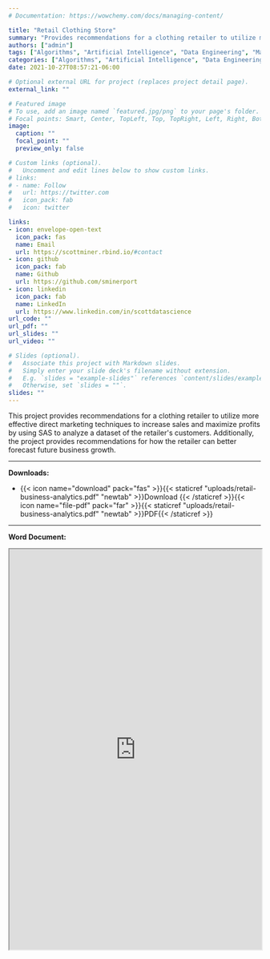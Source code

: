 ```yaml
---
# Documentation: https://wowchemy.com/docs/managing-content/

title: "Retail Clothing Store"
summary: "Provides recommendations for a clothing retailer to utilize more effective direct marketing techniques to increase sales and maximize profits"
authors: ["admin"]
tags: ["Algorithms", "Artificial Intelligence", "Data Engineering", "Machine Learning", "Software Engineering" ]
categories: ["Algorithms", "Artificial Intelligence", "Data Engineering", "Machine Learning", "Software Engineering" ]
date: 2021-10-27T08:57:21-06:00

# Optional external URL for project (replaces project detail page).
external_link: ""

# Featured image
# To use, add an image named `featured.jpg/png` to your page's folder.
# Focal points: Smart, Center, TopLeft, Top, TopRight, Left, Right, BottomLeft, Bottom, BottomRight.
image:
  caption: ""
  focal_point: ""
  preview_only: false

# Custom links (optional).
#   Uncomment and edit lines below to show custom links.
# links:
# - name: Follow
#   url: https://twitter.com
#   icon_pack: fab
#   icon: twitter

links:
- icon: envelope-open-text
  icon_pack: fas
  name: Email
  url: https://scottminer.rbind.io/#contact
- icon: github
  icon_pack: fab
  name: Github
  url: https://github.com/sminerport
- icon: linkedin
  icon_pack: fab
  name: LinkedIn
  url: https://www.linkedin.com/in/scottdatascience
url_code: ""
url_pdf: ""
url_slides: ""
url_video: ""

# Slides (optional).
#   Associate this project with Markdown slides.
#   Simply enter your slide deck's filename without extension.
#   E.g. `slides = "example-slides"` references `content/slides/example-slides.md`.
#   Otherwise, set `slides = ""`.
slides: ""
---
```


This project provides recommendations for a clothing retailer to utilize more effective direct marketing techniques to increase sales and maximize profits by using SAS to analyze a dataset of the retailer's customers. Additionally, the project provides recommendations for how the retailer can better forecast future business growth.

<hr/>

**Downloads:**

<ul>
	<li>{{< icon name="download" pack="fas" >}}{{< staticref "uploads/retail-business-analytics.pdf" "newtab" >}}Download {{< /staticref >}}{{< icon name="file-pdf" pack="far" >}}{{< staticref "uploads/retail-business-analytics.pdf" "newtab" >}}PDF{{< /staticref >}}</li>
</ul>
<hr/>

**Word Document:**

<iframe src="https://onedrive.live.com/embed?cid=5B8EDCFD5CE8D99E&resid=5B8EDCFD5CE8D99E%21207380&authkey=ADlxdt4NOk6AYIA&em=2" width="100%" height="800" frameborder="1" scrolling="yes"></iframe>
